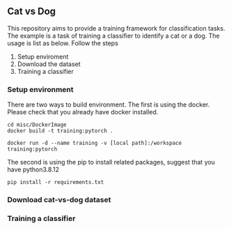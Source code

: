 ## Cat vs Dog

This repository aims to provide a training framework for classification tasks.
The example is a task of training a classifier to identify a cat or a dog.
The usage is list as below. Follow the steps
1. Setup enviroment
2. Download the dataset
3. Training a classifier

### Setup environment
There are two ways to build environment. The first is using the docker. Please check that you already have
docker installed.
```
cd misc/DockerImage
docker build -t training:pytorch .

docker run -d --name training -v [local path]:/workspace training:pytorch 
```

The second is using the pip to install related packages, suggest that you have python3.8.12
```
pip install -r requirements.txt
```

### Download cat-vs-dog dataset




### Training a classifier




